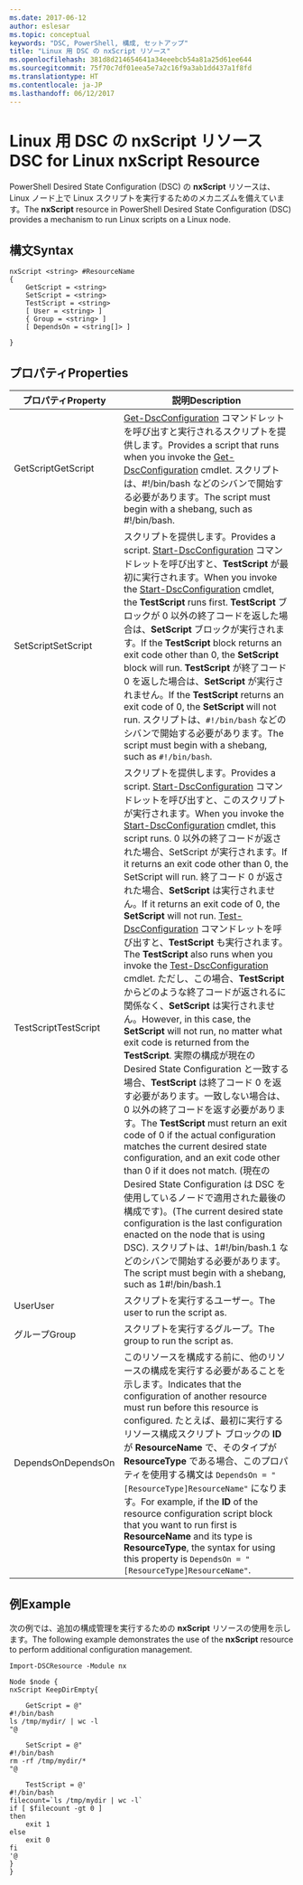 ```yaml
---
ms.date: 2017-06-12
author: eslesar
ms.topic: conceptual
keywords: "DSC, PowerShell, 構成, セットアップ"
title: "Linux 用 DSC の nxScript リソース"
ms.openlocfilehash: 381d8d214654641a34eeebcb54a81a25d61ee644
ms.sourcegitcommit: 75f70c7df01eea5e7a2c16f9a3ab1dd437a1f8fd
ms.translationtype: HT
ms.contentlocale: ja-JP
ms.lasthandoff: 06/12/2017
---
```

# <a name="dsc-for-linux-nxscript-resource"></a><span data-ttu-id="2a61d-103">Linux 用 DSC の nxScript リソース</span><span class="sxs-lookup"><span data-stu-id="2a61d-103">DSC for Linux nxScript Resource</span></span>

<span data-ttu-id="2a61d-104">PowerShell Desired State Configuration (DSC) の **nxScript** リソースは、Linux ノード上で Linux スクリプトを実行するためのメカニズムを備えています。</span><span class="sxs-lookup"><span data-stu-id="2a61d-104">The **nxScript** resource in PowerShell Desired State Configuration (DSC) provides a mechanism to run Linux scripts on a Linux node.</span></span>

## <a name="syntax"></a><span data-ttu-id="2a61d-105">構文</span><span class="sxs-lookup"><span data-stu-id="2a61d-105">Syntax</span></span>

```
nxScript <string> #ResourceName
{
    GetScript = <string>
    SetScript = <string>
    TestScript = <string>
    [ User = <string> ]
    { Group = <string> ]
    [ DependsOn = <string[]> ]

}
```

## <a name="properties"></a><span data-ttu-id="2a61d-106">プロパティ</span><span class="sxs-lookup"><span data-stu-id="2a61d-106">Properties</span></span>

|  <span data-ttu-id="2a61d-107">プロパティ</span><span class="sxs-lookup"><span data-stu-id="2a61d-107">Property</span></span> |  <span data-ttu-id="2a61d-108">説明</span><span class="sxs-lookup"><span data-stu-id="2a61d-108">Description</span></span> | 
|---|---|
| <span data-ttu-id="2a61d-109">GetScript</span><span class="sxs-lookup"><span data-stu-id="2a61d-109">GetScript</span></span>| <span data-ttu-id="2a61d-110">[Get-DscConfiguration](https://technet.microsoft.com/en-us/library/dn521625.aspx) コマンドレットを呼び出すと実行されるスクリプトを提供します。</span><span class="sxs-lookup"><span data-stu-id="2a61d-110">Provides a script that runs when you invoke the [Get-DscConfiguration](https://technet.microsoft.com/en-us/library/dn521625.aspx) cmdlet.</span></span> <span data-ttu-id="2a61d-111">スクリプトは、#!/bin/bash などのシバンで開始する必要があります。</span><span class="sxs-lookup"><span data-stu-id="2a61d-111">The script must begin with a shebang, such as #!/bin/bash.</span></span>| 
| <span data-ttu-id="2a61d-112">SetScript</span><span class="sxs-lookup"><span data-stu-id="2a61d-112">SetScript</span></span>| <span data-ttu-id="2a61d-113">スクリプトを提供します。</span><span class="sxs-lookup"><span data-stu-id="2a61d-113">Provides a script.</span></span> <span data-ttu-id="2a61d-114">[Start-DscConfiguration](https://technet.microsoft.com/en-us/library/dn521623.aspx) コマンドレットを呼び出すと、**TestScript** が最初に実行されます。</span><span class="sxs-lookup"><span data-stu-id="2a61d-114">When you invoke the [Start-DscConfiguration](https://technet.microsoft.com/en-us/library/dn521623.aspx) cmdlet, the **TestScript** runs first.</span></span> <span data-ttu-id="2a61d-115">**TestScript** ブロックが 0 以外の終了コードを返した場合は、**SetScript** ブロックが実行されます。</span><span class="sxs-lookup"><span data-stu-id="2a61d-115">If the **TestScript** block returns an exit code other than 0, the **SetScript** block will run.</span></span> <span data-ttu-id="2a61d-116">**TestScript** が終了コード 0 を返した場合は、**SetScript** が実行されません。</span><span class="sxs-lookup"><span data-stu-id="2a61d-116">If the **TestScript** returns an exit code of 0, the **SetScript** will not run.</span></span> <span data-ttu-id="2a61d-117">スクリプトは、`#!/bin/bash` などのシバンで開始する必要があります。</span><span class="sxs-lookup"><span data-stu-id="2a61d-117">The script must begin with a shebang, such as `#!/bin/bash`.</span></span>| 
| <span data-ttu-id="2a61d-118">TestScript</span><span class="sxs-lookup"><span data-stu-id="2a61d-118">TestScript</span></span>| <span data-ttu-id="2a61d-119">スクリプトを提供します。</span><span class="sxs-lookup"><span data-stu-id="2a61d-119">Provides a script.</span></span> <span data-ttu-id="2a61d-120">[Start-DscConfiguration](https://technet.microsoft.com/en-us/library/dn521623.aspx) コマンドレットを呼び出すと、このスクリプトが実行されます。</span><span class="sxs-lookup"><span data-stu-id="2a61d-120">When you invoke the [Start-DscConfiguration](https://technet.microsoft.com/en-us/library/dn521623.aspx) cmdlet, this script runs.</span></span> <span data-ttu-id="2a61d-121">0 以外の終了コードが返された場合、SetScript が実行されます。</span><span class="sxs-lookup"><span data-stu-id="2a61d-121">If it returns an exit code other than 0, the SetScript will run.</span></span> <span data-ttu-id="2a61d-122">終了コード 0 が返された場合、**SetScript** は実行されません。</span><span class="sxs-lookup"><span data-stu-id="2a61d-122">If it returns an exit code of 0, the **SetScript** will not run.</span></span> <span data-ttu-id="2a61d-123">[Test-DscConfiguration](https://technet.microsoft.com/en-us/library/dn407382.aspx) コマンドレットを呼び出すと、**TestScript** も実行されます。</span><span class="sxs-lookup"><span data-stu-id="2a61d-123">The **TestScript** also runs when you invoke the [Test-DscConfiguration](https://technet.microsoft.com/en-us/library/dn407382.aspx) cmdlet.</span></span> <span data-ttu-id="2a61d-124">ただし、この場合、**TestScript** からどのような終了コードが返されるに関係なく、**SetScript** は実行されません。</span><span class="sxs-lookup"><span data-stu-id="2a61d-124">However, in this case, the **SetScript** will not run, no matter what exit code is returned from the **TestScript**.</span></span> <span data-ttu-id="2a61d-125">実際の構成が現在の Desired State Configuration と一致する場合、**TestScript** は終了コード 0 を返す必要があります。一致しない場合は、0 以外の終了コードを返す必要があります。</span><span class="sxs-lookup"><span data-stu-id="2a61d-125">The **TestScript** must return an exit code of 0 if the actual configuration matches the current desired state configuration, and an exit code other than 0 if it does not match.</span></span> <span data-ttu-id="2a61d-126">(現在の Desired State Configuration は DSC を使用しているノードで適用された最後の構成です)。</span><span class="sxs-lookup"><span data-stu-id="2a61d-126">(The current desired state configuration is the last configuration enacted on the node that is using DSC).</span></span> <span data-ttu-id="2a61d-127">スクリプトは、1#!/bin/bash.1 などのシバンで開始する必要があります。</span><span class="sxs-lookup"><span data-stu-id="2a61d-127">The script must begin with a shebang, such as 1#!/bin/bash.1</span></span>| 
| <span data-ttu-id="2a61d-128">User</span><span class="sxs-lookup"><span data-stu-id="2a61d-128">User</span></span>| <span data-ttu-id="2a61d-129">スクリプトを実行するユーザー。</span><span class="sxs-lookup"><span data-stu-id="2a61d-129">The user to run the script as.</span></span>| 
| <span data-ttu-id="2a61d-130">グループ</span><span class="sxs-lookup"><span data-stu-id="2a61d-130">Group</span></span>| <span data-ttu-id="2a61d-131">スクリプトを実行するグループ。</span><span class="sxs-lookup"><span data-stu-id="2a61d-131">The group to run the script as.</span></span>| 
| <span data-ttu-id="2a61d-132">DependsOn</span><span class="sxs-lookup"><span data-stu-id="2a61d-132">DependsOn</span></span> | <span data-ttu-id="2a61d-133">このリソースを構成する前に、他のリソースの構成を実行する必要があることを示します。</span><span class="sxs-lookup"><span data-stu-id="2a61d-133">Indicates that the configuration of another resource must run before this resource is configured.</span></span> <span data-ttu-id="2a61d-134">たとえば、最初に実行するリソース構成スクリプト ブロックの **ID** が **ResourceName** で、そのタイプが **ResourceType** である場合、このプロパティを使用する構文は `DependsOn = "[ResourceType]ResourceName"` になります。</span><span class="sxs-lookup"><span data-stu-id="2a61d-134">For example, if the **ID** of the resource configuration script block that you want to run first is **ResourceName** and its type is **ResourceType**, the syntax for using this property is `DependsOn = "[ResourceType]ResourceName"`.</span></span>| 

## <a name="example"></a><span data-ttu-id="2a61d-135">例</span><span class="sxs-lookup"><span data-stu-id="2a61d-135">Example</span></span>

<span data-ttu-id="2a61d-136">次の例では、追加の構成管理を実行するための **nxScript** リソースの使用を示します。</span><span class="sxs-lookup"><span data-stu-id="2a61d-136">The following example demonstrates the use of the **nxScript** resource to perform additional configuration management.</span></span>

```
Import-DSCResource -Module nx 

Node $node {
nxScript KeepDirEmpty{

    GetScript = @"
#!/bin/bash
ls /tmp/mydir/ | wc -l
"@

    SetScript = @"
#!/bin/bash
rm -rf /tmp/mydir/*
"@

    TestScript = @'
#!/bin/bash
filecount=`ls /tmp/mydir | wc -l`
if [ $filecount -gt 0 ]
then
    exit 1
else
    exit 0
fi
'@
} 
}
```

